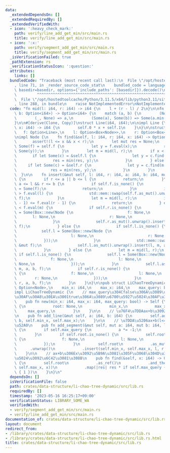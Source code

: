 ```yaml
---
data:
  _extendedDependsOn: []
  _extendedRequiredBy: []
  _extendedVerifiedWith:
  - icon: ':heavy_check_mark:'
    path: verify/line_add_get_min/src/main.rs
    title: verify/line_add_get_min/src/main.rs
  - icon: ':x:'
    path: verify/segment_add_get_min/src/main.rs
    title: verify/segment_add_get_min/src/main.rs
  _isVerificationFailed: true
  _pathExtension: rs
  _verificationStatusIcon: ':question:'
  attributes:
    links: []
  bundledCode: "Traceback (most recent call last):\n  File \"/opt/hostedtoolcache/Python/3.11.5/x64/lib/python3.11/site-packages/onlinejudge_verify/documentation/build.py\"\
    , line 71, in _render_source_code_stat\n    bundled_code = language.bundle(stat.path,\
    \ basedir=basedir, options={'include_paths': [basedir]}).decode()\n          \
    \         ^^^^^^^^^^^^^^^^^^^^^^^^^^^^^^^^^^^^^^^^^^^^^^^^^^^^^^^^^^^^^^^^^^^^^^^^^^^^^^^^^\n\
    \  File \"/opt/hostedtoolcache/Python/3.11.5/x64/lib/python3.11/site-packages/onlinejudge_verify/languages/rust.py\"\
    , line 288, in bundle\n    raise NotImplementedError\nNotImplementedError\n"
  code: "fn mid(l: i64, r: i64) -> i64 {\n    l + (r - l) / 2\n}\n\nfn min(a: Option<i64>,\
    \ b: Option<i64>) -> Option<i64> {\n    match (a, b) {\n        (None, _) => b,\n\
    \        (_, None) => a,\n        (Some(a), Some(b)) => Some(a.min(b)),\n    }\n\
    }\n\n#[derive(Clone, Copy)]\nstruct Line(i64, i64);\n\nimpl Line {\n    fn eval(&self,\
    \ x: i64) -> i64 {\n        self.0 * x + self.1\n    }\n}\n\nstruct Node {\n \
    \   f: Option<Line>,\n    l: Option<Box<Node>>,\n    r: Option<Box<Node>>,\n}\n\
    \nimpl Node {\n    fn find(&self, l: i64, r: i64, x: i64) -> Option<i64> {\n \
    \       assert!(l <= x && x < r);\n        let mut res = None;\n        if let\
    \ Some(f) = self.f {\n            let y = f.eval(x);\n            res = min(res,\
    \ Some(y));\n        }\n        let m = mid(l, r);\n        if x < m {\n     \
    \       if let Some(c) = &self.l {\n                let y = c.find(l, m, x);\n\
    \                res = min(res, y);\n            }\n        } else {\n       \
    \     if let Some(c) = &self.r {\n                let y = c.find(m, r, x);\n \
    \               res = min(res, y);\n            }\n        }\n        res\n  \
    \  }\n\n    fn insert(&mut self, l: i64, r: i64, a: i64, b: i64, mut f: Line)\
    \ {\n        if r <= a || b <= l {\n            return;\n        }\n        if\
    \ a <= l && r <= b {\n            if self.f.is_none() {\n                self.f\
    \ = Some(f);\n                return;\n            }\n            if self.f.unwrap().eval(l)\
    \ > f.eval(l) {\n                std::mem::swap(self.f.as_mut().unwrap(), &mut\
    \ f);\n            }\n            let m = mid(l, r);\n            if self.f.unwrap().eval(r\
    \ - 1) <= f.eval(r - 1) {\n                return;\n            } else if self.f.unwrap().eval(m)\
    \ < f.eval(m) {\n                if self.r.is_none() {\n                    self.r\
    \ = Some(Box::new(Node {\n                        f: None,\n                 \
    \       l: None,\n                        r: None,\n                    }));\n\
    \                }\n                self.r.as_mut().unwrap().insert(m, r, a, b,\
    \ f);\n            } else {\n                if self.l.is_none() {\n         \
    \           self.l = Some(Box::new(Node {\n                        f: None,\n\
    \                        l: None,\n                        r: None,\n        \
    \            }));\n                }\n                std::mem::swap(self.f.as_mut().unwrap(),\
    \ &mut f);\n                self.l.as_mut().unwrap().insert(l, m, a, b, f);\n\
    \            }\n        } else {\n            let m = mid(l, r);\n           \
    \ if self.l.is_none() {\n                self.l = Some(Box::new(Node {\n     \
    \               f: None,\n                    l: None,\n                    r:\
    \ None,\n                }));\n            }\n            self.l.as_mut().unwrap().insert(l,\
    \ m, a, b, f);\n            if self.r.is_none() {\n                self.r = Some(Box::new(Node\
    \ {\n                    f: None,\n                    l: None,\n            \
    \        r: None,\n                }));\n            }\n            self.r.as_mut().unwrap().insert(m,\
    \ r, a, b, f);\n        }\n    }\n}\n\npub struct LiChaoTreeDynamic {\n    root:\
    \ Option<Node>,\n    min_x: i64,\n    max_x: i64,\n    max_query: bool,\n}\n\n\
    impl LiChaoTreeDynamic {\n    // max_query\u304Cfalse\u306A\u3089\u6700\u5C0F\u5024\
    \u30AF\u30A8\u30EA\u3001true\u306A\u3089\u6700\u5927\u5024\u30AF\u30A8\u30EA\n\
    \    pub fn new(min_x: i64, max_x: i64, max_query: bool) -> Self {\n        Self\
    \ {\n            root: None,\n            min_x,\n            max_x,\n       \
    \     max_query,\n        }\n    }\n\n    // \u76F4\u7DDAax+b\u3092\u8FFD\u52A0\
    \n    pub fn add_line(&mut self, a: i64, b: i64) {\n        self.add_segment(a,\
    \ b, self.min_x, self.max_x);\n    }\n\n    // \u7DDA\u5206ax+b(l<=x<r)\u3092\u8FFD\
    \u52A0\n    pub fn add_segment(&mut self, mut a: i64, mut b: i64, l: i64, r: i64)\
    \ {\n        if self.max_query {\n            a *= -1;\n            b *= -1;\n\
    \        }\n        if self.root.is_none() {\n            self.root = Some(Node\
    \ {\n                f: None,\n                l: None,\n                r: None,\n\
    \            });\n        }\n        self.root\n            .as_mut()\n      \
    \      .unwrap()\n            .insert(self.min_x, self.max_x, l, r, Line(a, b));\n\
    \    }\n\n    // ax+b\u306Ex\u3092\u5B9A\u3081\u305F\u3068\u304D\u306E\u6700\u5C0F\
    \u5024\u3092\u6C42\u3081\u308B\n    pub fn find(&self, x: i64) -> Option<i64>\
    \ {\n        self.root\n            .as_ref()\n            .and_then(|v| v.find(self.min_x,\
    \ self.max_x, x))\n            .map(|res| res * if self.max_query { -1 } else\
    \ { 1 })\n    }\n}\n"
  dependsOn: []
  isVerificationFile: false
  path: crates/data-structure/li-chao-tree-dynamic/src/lib.rs
  requiredBy: []
  timestamp: '2023-05-16 16:25:17+09:00'
  verificationStatus: LIBRARY_SOME_WA
  verifiedWith:
  - verify/segment_add_get_min/src/main.rs
  - verify/line_add_get_min/src/main.rs
documentation_of: crates/data-structure/li-chao-tree-dynamic/src/lib.rs
layout: document
redirect_from:
- /library/crates/data-structure/li-chao-tree-dynamic/src/lib.rs
- /library/crates/data-structure/li-chao-tree-dynamic/src/lib.rs.html
title: crates/data-structure/li-chao-tree-dynamic/src/lib.rs
---
```

